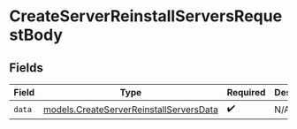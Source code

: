 # CreateServerReinstallServersRequestBody


## Fields

| Field                                                                                    | Type                                                                                     | Required                                                                                 | Description                                                                              |
| ---------------------------------------------------------------------------------------- | ---------------------------------------------------------------------------------------- | ---------------------------------------------------------------------------------------- | ---------------------------------------------------------------------------------------- |
| `data`                                                                                   | [models.CreateServerReinstallServersData](../models/createserverreinstallserversdata.md) | :heavy_check_mark:                                                                       | N/A                                                                                      |